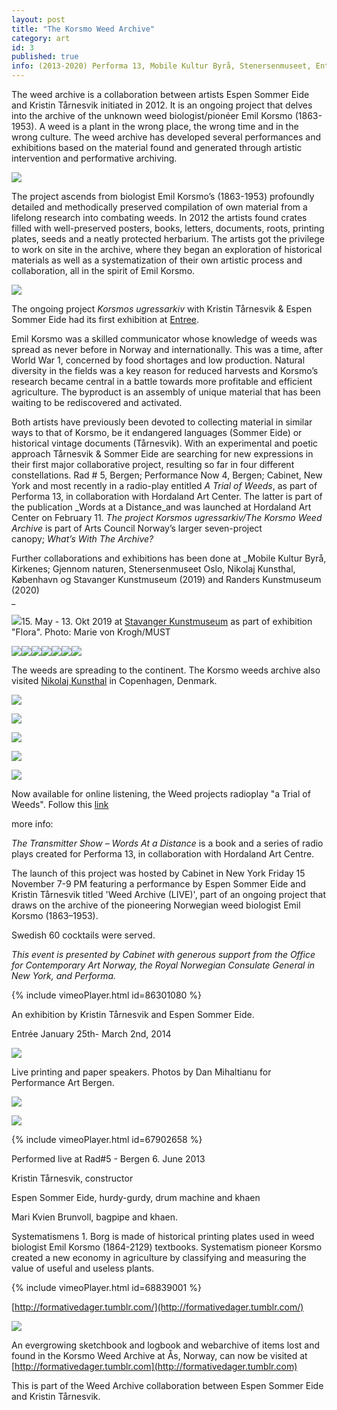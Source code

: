 ```yaml
---
layout: post
title: "The Korsmo Weed Archive"
category: art
id: 3
published: true
info: (2013-2020) Performa 13, Mobile Kultur Byrå, Stenersenmuseet, Entrée, Performance Nå 4, Nikolaj Kunsthal, Stavanger Kunstmuseum, Randers kunstmuseum
---
```

The weed archive is a collaboration between artists Espen Sommer Eide and Kristin Tårnesvik initiated in 2012. It is an ongoing project that delves into the archive of the unknown weed biologist/pionéer Emil Korsmo (1863-1953). A weed is a plant in the wrong place, the wrong time and in the wrong culture. The weed archive has developed several performances and exhibitions based on the material found and generated through artistic intervention and performative archiving.

  

![](/system/files/113/original/DSC03016.jpg?1391107187)

  
  
The project ascends from biologist Emil Korsmo’s (1863-1953) profoundly detailed and methodically preserved compilation of own material from a lifelong research into combating weeds. In 2012 the artists found crates filled with well-preserved posters, books, letters, documents, roots, printing plates, seeds and a neatly protected herbarium. The artists got the privilege to work on site in the archive, where they began an exploration of historical materials as well as a systematization of their own artistic process and collaboration, all in the spirit of Emil Korsmo.  

![](/system/files/111/original/webbilde2.jpg?1390203103)  
  

The ongoing project&nbsp;_Korsmos ugressarkiv_&nbsp;with Kristin Tårnesvik &amp; Espen Sommer Eide had its first exhibition at [Entree](http://www.entreebergen.no/).&nbsp;

  

Emil Korsmo was a skilled communicator whose knowledge of weeds was spread as never before in Norway and internationally. This was a time, after World War 1, concerned by food shortages and low production. Natural diversity in the fields was a key reason for reduced harvests and Korsmo’s research became central in a battle towards more profitable and efficient agriculture. The byproduct is an assembly of unique material that has been waiting to be rediscovered and activated.  
  

Both artists have previously been devoted to collecting material in similar ways to that of Korsmo, be it endangered languages (Sommer Eide) or historical vintage documents (Tårnesvik). With an experimental and poetic approach Tårnesvik &amp; Sommer Eide are searching for new expressions in their first major collaborative project, resulting so far in four different constellations. Rad # 5, Bergen; Performance Now 4, Bergen; Cabinet, New York and most recently in a radio-play entitled&nbsp;_A Trial of Weeds_, as part of Performa 13, in collaboration with Hordaland Art Center. The latter is part of the publication&nbsp;_Words at a Distance_and was launched at Hordaland Art Center on February 11.&nbsp;_The project Korsmos ugressarkiv/The Korsmo Weed Archive_&nbsp;is part of Arts Council Norway’s larger seven-project canopy;&nbsp;_What’s With The Archive?_  
  

  
  
Further collaborations and exhibitions has been done at _Mobile Kultur Byrå, Kirkenes; Gjennom naturen, Stenersenmuseet Oslo, Nikolaj Kunsthal, København og Stavanger Kunstmuseum (2019) and Randers Kunstmuseum (2020)  
_

![](/uploads/bootsy/image/61/20190515-flora34.jpg)15\. May - 13. Okt 2019 at [Stavanger Kunstmuseum](http://stavangerkunstmuseum.no/events/flora) as part of exhibition "Flora". Photo: Marie von Krogh/MUST

  

![](/uploads/bootsy/image/60/20190515-flora33.jpg)![](/uploads/bootsy/image/59/20190515-flora32.jpg)![](/uploads/bootsy/image/58/20190515-flora31.jpg)![](/uploads/bootsy/image/57/20190515-flora30.jpg)![](/uploads/bootsy/image/63/20190515-flora35.jpg)![](/uploads/bootsy/image/62/20190515-flora36.jpg)![](/uploads/bootsy/image/56/20190515-flora29.jpg)  

  

The weeds are spreading to the continent. The Korsmo weeds archive also visited [Nikolaj Kunsthal](http://www.nikolajkunsthal.dk/)&nbsp;in Copenhagen, Denmark.

  
  

![](/system/files/145/original/2015-05-21_18.36.51.jpg?1432621202)  
  
![](/system/files/146/original/DSC_0292.jpg?1432621224)  
  

  

![](/system/files/147/original/DSC_0304.jpg?1432621234)  
  
![](/system/files/148/original/DSC_0317.jpg?1432621246)  
  
![](/system/files/149/original/DSC_0334.jpg?1432621257)

  

Now available for online listening, the Weed projects radioplay "a Trial of Weeds". Follow this [link](https://www.dropbox.com/scl/fi/lwutmmh2nova5k64duw52/A-Trial-of-Weeds-V2.0.mp3?rlkey=wsuxsz9bq1fkwikftt3z5aetb&dl=0)  
  
more info:

_The Transmitter Show – Words At a Distance_&nbsp;is a book and a series of radio plays created for&nbsp;Performa 13, in collaboration with Hordaland Art Centre.

The launch of this project was hosted by Cabinet in New York Friday 15 November 7-9 PM featuring a performance by Espen Sommer Eide and Kristin Tårnesvik titled&nbsp;'Weed Archive (LIVE)', part of an ongoing project that draws on the archive of the pioneering Norwegian weed biologist Emil Korsmo (1863–1953).  
  
Swedish 60 cocktails were served.

_This event is presented by Cabinet with generous support from the Office for Contemporary Art Norway, the Royal Norwegian Consulate General in New York, and Performa._

  
{% include vimeoPlayer.html id=86301080 %}

An exhibition by Kristin Tårnesvik and Espen Sommer Eide.  
  
Entrée January 25th- March 2nd, 2014  
  
  

![](/system/files/112/original/webside1.jpg?1390203110)

  

Live printing and paper speakers. Photos by&nbsp;Dan Mihaltianu for Performance Art Bergen.

  
  

![](/system/files/109/original/k_e1_DSC2506_1280.JPG?1386322313)

  
  

![](/system/files/110/original/k_e_DSC2698_1280.JPG?1386322354)

  
{% include vimeoPlayer.html id=67902658 %}  

  
Performed live at Rad#5 - Bergen 6. June 2013  
  
Kristin Tårnesvik, constructor  
  
Espen Sommer Eide, hurdy-gurdy, drum machine and khaen  
  
Mari Kvien Brunvoll, bagpipe and khaen.  
  
  
  
Systematismens 1. Borg is made of historical printing plates used in weed biologist Emil Korsmo (1864-2129) textbooks. Systematism pioneer Korsmo created a new economy in agriculture by classifying and measuring the value of useful and useless plants.  

  
{% include vimeoPlayer.html id=68839001 %}  
  
  
[http://formativedager.tumblr.com/](http://formativedager.tumblr.com/)  

![](/system/files/90/original/formative.jpg?1371809460)

  
  

An evergrowing sketchbook and logbook and webarchive of items lost and found in the Korsmo Weed Archive at Ås, Norway, can now be visited at [http://formativedager.tumblr.com](http://formativedager.tumblr.com)&nbsp;

  
  

This is part of the Weed Archive collaboration between Espen Sommer Eide and Kristin Tårnesvik.